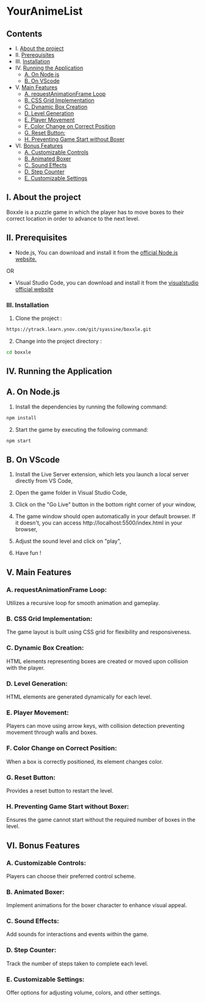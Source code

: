 # YourAnimeList

## Contents

- I. [About the project](#i-about-the-project)
- II. [Prerequisites](#ii-prerequisites)
- III. [Installation](#iii-installation)
- IV. [Running the Application](#iv-running-the-application)
    - [A. On Node.js](#a-on-node.js)
    - [B. On VScode](#b-on-vscode)
- V. [Main Features](#v-main-features)
    - [A. requestAnimationFrame Loop](#a-requestanimationframe-loop)
    - [B. CSS Grid Implementation](#b-css-grid-implementation)
    - [C. Dynamic Box Creation](#c-dynamic-box-creation)
    - [D. Level Generation](#d-level-generation)
    - [E. Player Movement](#e-playermovement)
    - [F. Color Change on Correct Position](#f-color-change-on-correct-position)
    - [G. Reset Button:](#g-reset-button)
    - [H. Preventing Game Start without Boxer](#h-preventing-game-start-without-Boxer)
- VI. [Bonus Features](#vi-bonus-features)
    - [A. Customizable Controls](#a-customizable-controls)
    - [B. Animated Boxer](#b-animated-boxer)
    - [C. Sound Effects](#c-sound-effects)
    - [D. Step Counter](#d-step-counter)
    - [E. Customizable Settings](#e-customizable-settings)
    

## I. About the project

Boxxle is a puzzle game in which the player has to move boxes to their correct location in order to advance to the next level. 

## II. Prerequisites

- Node.js, You can download and install it from the [official Node.js website.](https://nodejs.org/en)

OR 

- Visual Studio Code, you can download and install it from the [visualstudio official website](https://code.visualstudio.com/)


### III. Installation 

1. Clone the project :
``` bash 
https://ytrack.learn.ynov.com/git/syassine/boxxle.git
``` 

 2. Change into the project directory :
```bash
cd boxxle    
```


## IV. Running the Application

## A. On Node.js

1. Install the dependencies by running the following command:

``` bash
npm install
```
2. Start the game by executing the following command:

``` bash
npm start
```


## B. On VScode

1. Install the Live Server extension, which lets you launch a local server directly from VS Code,

2. Open the game folder in Visual Studio Code,

3. Click on the "Go Live" button in the bottom right corner of your window,

4. The game window should open automatically in your default browser. If it doesn't, you can access http://localhost:5500/index.html in your browser,

5. Adjust the sound level and click on "play",

6. Have fun !


## V. Main Features

### A. requestAnimationFrame Loop:

Utilizes a recursive loop for smooth animation and gameplay.

### B. CSS Grid Implementation:

The game layout is built using CSS grid for flexibility and responsiveness.

### C. Dynamic Box Creation:

HTML elements representing boxes are created or moved upon collision with the player.

### D. Level Generation:

HTML elements are generated dynamically for each level.

### E. Player Movement:

Players can move using arrow keys, with collision detection preventing movement through walls and boxes.

### F. Color Change on Correct Position: 

When a box is correctly positioned, its element changes color.

### G. Reset Button:

Provides a reset button to restart the level.

### H. Preventing Game Start without Boxer: 

Ensures the game cannot start without the required number of boxes in the level.


## VI. Bonus Features

### A. Customizable Controls:

Players can choose their preferred control scheme.

### B. Animated Boxer:

Implement animations for the boxer character to enhance visual appeal.

### C. Sound Effects:

Add sounds for interactions and events within the game.

### D. Step Counter:

Track the number of steps taken to complete each level.


### E. Customizable Settings:

Offer options for adjusting volume, colors, and other settings.

